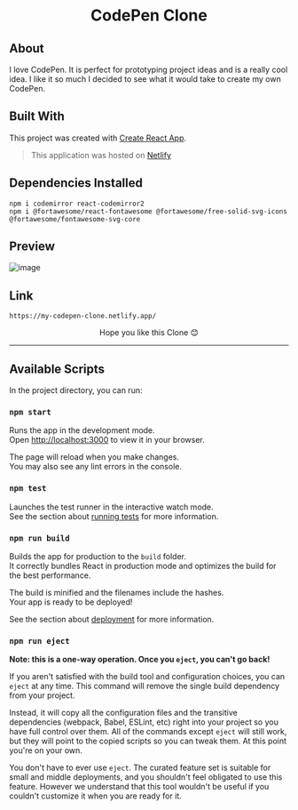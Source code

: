 <h1 align="center">CodePen Clone</h1>

## About
I love CodePen. It is perfect for prototyping project ideas and is a really cool idea. I like it so much I decided to see what it would take to create my own CodePen. 

## Built With
This project was created with [Create React App](https://github.com/facebook/create-react-app).

>This application was hosted on [Netlify](https://www.netlify.com/)

## Dependencies Installed
```
npm i codemirror react-codemirror2
npm i @fortawesome/react-fontawesome @fortawesome/free-solid-svg-icons @fortawesome/fontawesome-svg-core
```

## Preview
![image](https://github.com/TheNewC0der-24/CodePen-Cone/blob/master/Preview.png)

## Link
```
https://my-codepen-clone.netlify.app/
```

<p align="center">Hope you like this Clone 😊
  
 ---

## Available Scripts

In the project directory, you can run:

### `npm start`

Runs the app in the development mode.\
Open [http://localhost:3000](http://localhost:3000) to view it in your browser.

The page will reload when you make changes.\
You may also see any lint errors in the console.

### `npm test`

Launches the test runner in the interactive watch mode.\
See the section about [running tests](https://facebook.github.io/create-react-app/docs/running-tests) for more information.

### `npm run build`

Builds the app for production to the `build` folder.\
It correctly bundles React in production mode and optimizes the build for the best performance.

The build is minified and the filenames include the hashes.\
Your app is ready to be deployed!

See the section about [deployment](https://facebook.github.io/create-react-app/docs/deployment) for more information.

### `npm run eject`

**Note: this is a one-way operation. Once you `eject`, you can't go back!**

If you aren't satisfied with the build tool and configuration choices, you can `eject` at any time. This command will remove the single build dependency from your project.

Instead, it will copy all the configuration files and the transitive dependencies (webpack, Babel, ESLint, etc) right into your project so you have full control over them. All of the commands except `eject` will still work, but they will point to the copied scripts so you can tweak them. At this point you're on your own.

You don't have to ever use `eject`. The curated feature set is suitable for small and middle deployments, and you shouldn't feel obligated to use this feature. However we understand that this tool wouldn't be useful if you couldn't customize it when you are ready for it.
